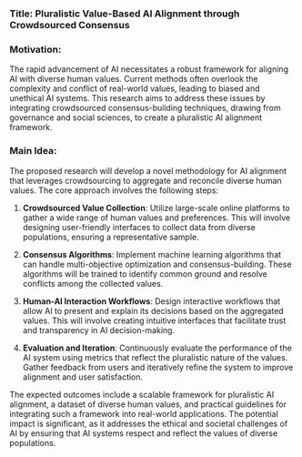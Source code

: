 ### Title: Pluralistic Value-Based AI Alignment through Crowdsourced Consensus

### Motivation:
The rapid advancement of AI necessitates a robust framework for aligning AI with diverse human values. Current methods often overlook the complexity and conflict of real-world values, leading to biased and unethical AI systems. This research aims to address these issues by integrating crowdsourced consensus-building techniques, drawing from governance and social sciences, to create a pluralistic AI alignment framework.

### Main Idea:
The proposed research will develop a novel methodology for AI alignment that leverages crowdsourcing to aggregate and reconcile diverse human values. The core approach involves the following steps:

1. **Crowdsourced Value Collection**: Utilize large-scale online platforms to gather a wide range of human values and preferences. This will involve designing user-friendly interfaces to collect data from diverse populations, ensuring a representative sample.

2. **Consensus Algorithms**: Implement machine learning algorithms that can handle multi-objective optimization and consensus-building. These algorithms will be trained to identify common ground and resolve conflicts among the collected values.

3. **Human-AI Interaction Workflows**: Design interactive workflows that allow AI to present and explain its decisions based on the aggregated values. This will involve creating intuitive interfaces that facilitate trust and transparency in AI decision-making.

4. **Evaluation and Iteration**: Continuously evaluate the performance of the AI system using metrics that reflect the pluralistic nature of the values. Gather feedback from users and iteratively refine the system to improve alignment and user satisfaction.

The expected outcomes include a scalable framework for pluralistic AI alignment, a dataset of diverse human values, and practical guidelines for integrating such a framework into real-world applications. The potential impact is significant, as it addresses the ethical and societal challenges of AI by ensuring that AI systems respect and reflect the values of diverse populations.